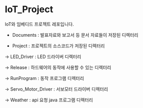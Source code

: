 # IoT_Project
IoT와 임베디드 프로젝트 레포입니다.

- Documents : 발표자료와 보고서 등 문서 자료들이 저장된 디렉터리

- Project : 프로젝트의 소스코드가 저장된 디렉터리

 -> LED_Driver : LED 드라이버 디렉터리

 -> Release : 하드웨어의 동작에 사용할 수 있는 디렉터리

 -> RunProgram : 동작 프로그램 디렉터리

 -> Servo_Motor_Driver : 서보모터 드라이버 디렉터리

 -> Weather : api 요청 java 프로그램 디렉터리
